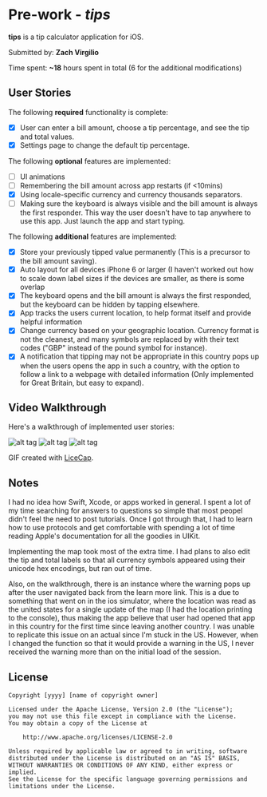 # Pre-work - *tips*

**tips** is a tip calculator application for iOS.

Submitted by: **Zach Virgilio**

Time spent: **~18** hours spent in total (6 for the additional modifications)

## User Stories

The following **required** functionality is complete:

* [x] User can enter a bill amount, choose a tip percentage, and see the tip and total values.
* [x] Settings page to change the default tip percentage.

The following **optional** features are implemented:
* [ ] UI animations
* [ ] Remembering the bill amount across app restarts (if <10mins) 
* [x] Using locale-specific currency and currency thousands separators.
* [ ] Making sure the keyboard is always visible and the bill amount is always the first responder. This way the user doesn't have to tap anywhere to use this app. Just launch the app and start typing.

The following **additional** features are implemented:

- [x] Store your previously tipped value permanently (This is a precursor to the bill amount saving).
- [x] Auto layout for all devices iPhone 6 or larger (I haven't worked out how to scale down label sizes if the devices are smaller, as there is some overlap
- [x] The keyboard opens and the bill amount is always the first responded, but the keyboard can be hidden by tapping elsewhere.
- [x] App tracks the users current location, to help format itself and provide helpful information
- [x] Change currency based on your geographic location.  Currency format is not the cleanest, and many symbols are replaced by with their text codes ("GBP" instead of the pound symbol for instance).
- [x] A notification that tipping may not be appropriate in this country pops up when the users opens the app in such a country, with the option to follow a link to a webpage with detailed information (Only implemented for Great Britain, but easy to expand).

## Video Walkthrough 

Here's a walkthrough of implemented user stories:

![alt tag](https://raw.github.com/zvirgilio/Hello-Git/master/tipWalkthrough2Loc.gif)
![alt tag](https://raw.github.com/zvirgilio/Hello-Git/master/tipWalkthrough3Layout.gif)
![alt tag](https://raw.github.com/zvirgilio/Hello-Git/master/tipWalkthrough2Loc.gif)

GIF created with [LiceCap](http://www.cockos.com/licecap/).

## Notes

I had no idea how Swift, Xcode, or apps worked in general.  I spent a lot of my time searching for answers to questions so simple that most peopel didn't feel the need to post tutorials. Once I got through that, I had to learn how to use protocols and get comfortable with spending a lot of time reading Apple's documentation for all the goodies in UIKit.

Implementing the map took most of the extra time.  I had plans to also edit the tip and total labels so that all currency symbols appeared using their unicode hex encodings, but ran out of time.

Also, on the walkthrough, there is an instance where the warning pops up after the user navigated back from the learn more link.  This is a due to something that went on in the ios simulator, where the location was read as the united states for a single update of the map (I had the location printing to the console), thus making the app believe that user had opened that app in this country for the first time since leaving another country.  I was unable to replicate this issue on an actual since I'm stuck in the US.  However, when I changed the function so that it would provide a warning in the US, I never received the warning more than on the initial load of the session.
## License

    Copyright [yyyy] [name of copyright owner]

    Licensed under the Apache License, Version 2.0 (the "License");
    you may not use this file except in compliance with the License.
    You may obtain a copy of the License at

        http://www.apache.org/licenses/LICENSE-2.0

    Unless required by applicable law or agreed to in writing, software
    distributed under the License is distributed on an "AS IS" BASIS,
    WITHOUT WARRANTIES OR CONDITIONS OF ANY KIND, either express or implied.
    See the License for the specific language governing permissions and
    limitations under the License.

